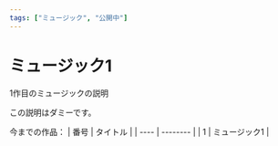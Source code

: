 ```yaml
---
tags: ["ミュージック", "公開中"]
---
```

# ミュージック1
1作目のミュージックの説明

この説明はダミーです。

今までの作品：
| 番号 | タイトル |
| ---- | -------- |
|  1   | ミュージック1  |

